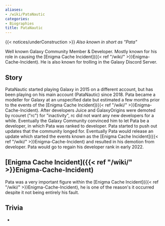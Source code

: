 ```yaml
---
aliases:
- /wiki/PataNautic
categories:
- Biographies
title: PataNautic
---
```


{{< notices/underConstruction >}} _Also known in short as "Pata"_

Well known Galaxy Community Member & Developer. Mostly known for his role in causing the [Enigma Cache Incident]({{< ref "/wiki/" >}}Enigma-Cache-Incident). He is also known for trolling in the Galaxy Discord Server.

## Story

PataNautic started playing Galaxy in 2015 on a different account, but has been playing on his main account (PataNautic) since 2018. Pata became a modeller for Galaxy at an unspecified date but estimated a few months prior to the events of the [Enigma Cache Incident]({{< ref "/wiki/" >}}Enigma-Cache-Incident). After developers Juice and GalaxyOrigins were demoted by rcouret ("rc") for "inactivity", rc did not want any new developers for a while. Eventually the Galaxy Community convinced him to let Pata be a developer, in which Pata was ranked to developer. Pata started to push out updates that the community longed for. Eventually Pata would release an update which started the events known as the [Enigma Cache Incident]({{< ref "/wiki/" >}}Enigma-Cache-Incident) and resulted in his demotion from developer. Pata would go to regain his developer rank in early 2022.

## [Enigma Cache Incident]({{< ref "/wiki/" >}}Enigma-Cache-Incident) 

Pata was a very important figure within the [Enigma Cache Incident]({{< ref "/wiki/" >}}Enigma-Cache-Incident), he is one of the reason's it occurred despite it not being entirely his fault.

## Trivia

-